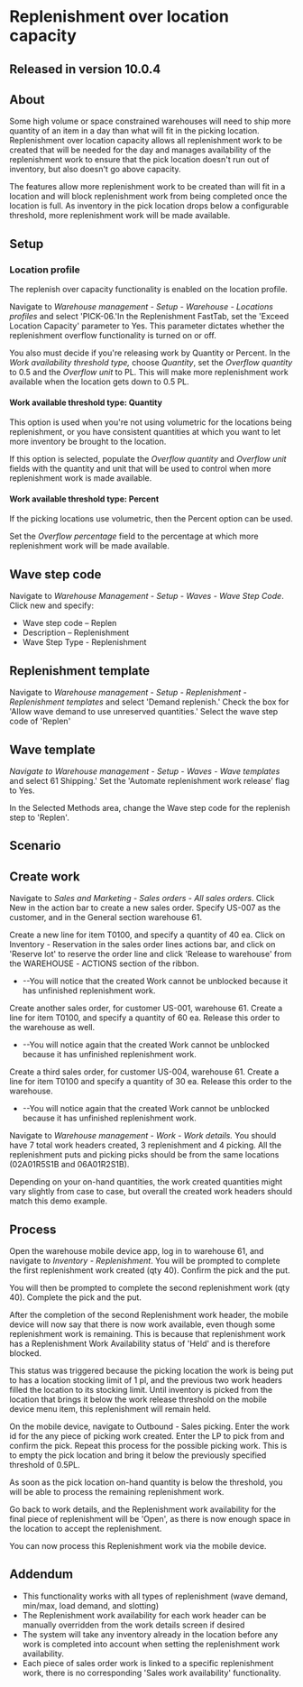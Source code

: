 # Replenishment over location capacity

## Released in version 10.0.4

## About

Some high volume or space constrained warehouses will need to ship more quantity of an item in a day than what will fit in the picking location. Replenishment over location capacity allows all replenishment work to be created that will be needed for the day and manages availability of the replenishment work to ensure that the pick location doesn't run out of inventory, but also doesn't go above capacity.

The features allow more replenishment work to be created than will fit in a location and will block replenishment work from being completed once the location is full. As inventory in the pick location drops below a configurable threshold, more replenishment work will be made available.

## Setup

### Location profile

The replenish over capacity functionality is enabled on the location profile.

Navigate to _Warehouse management_ _-_ _Setup - Warehouse - Locations profiles_ and select &#39;PICK-06.&#39;In the Replenishment FastTab, set the &#39;Exceed Location Capacity&#39; parameter to Yes. This parameter dictates whether the replenishment overflow functionality is turned on or off.

You also must decide if you&#39;re releasing work by Quantity or Percent. In the _Work availability threshold type,_ choose _Quantity_, set the _Overflow quantity_ to 0.5 and the _Overflow unit_ to PL. This will make more replenishment work available when the location gets down to 0.5 PL.

#### Work available threshold type: Quantity

This option is used when you&#39;re not using volumetric for the locations being replenishment, or you have consistent quantities at which you want to let more inventory be brought to the location.

If this option is selected, populate the _Overflow quantity_ and _Overflow unit_ fields with the quantity and unit that will be used to control when more replenishment work is made available.

#### Work available threshold type: Percent

If the picking locations use volumetric, then the Percent option can be used.

Set the _Overflow percentage_ field to the percentage at which more replenishment work will be made available.

## Wave step code

Navigate to _Warehouse Management - Setup - Waves - Wave Step Code_. Click new and specify:

- Wave step code – Replen
- Description – Replenishment
- Wave Step Type - Replenishment

## Replenishment template

Navigate to _Warehouse management - Setup - Replenishment -  Replenishment templates_ and select &#39;Demand replenish.&#39; Check the box for &#39;Allow wave demand to use unreserved quantities.&#39; Select the wave step code of &#39;Replen&#39;

## Wave template

_Navigate to Warehouse management - Setup - Waves - Wave templates_ and select 61 Shipping.&#39; Set the &#39;Automate replenishment work release&#39; flag to Yes.

In the Selected Methods area, change the Wave step code for the replenish step to &#39;Replen&#39;.

## Scenario

## Create work

Navigate to _Sales and Marketing - Sales orders - All sales orders_. Click New in the action bar to create a new sales order. Specify US-007 as the customer, and in the General section warehouse 61.

Create a new line for item T0100, and specify a quantity of 40 ea. Click on Inventory _-_  Reservation in the sales order lines actions bar, and click on &#39;Reserve lot&#39; to reserve the order line and click &#39;Release to warehouse&#39; from the WAREHOUSE _-_ ACTIONS section of the ribbon.

- --You will notice that the created Work cannot be unblocked because it has unfinished replenishment work.

Create another sales order, for customer US-001, warehouse 61. Create a line for item T0100, and specify a quantity of 60 ea. Release this order to the warehouse as well.

- --You will notice again that the created Work cannot be unblocked because it has unfinished replenishment work.

Create a third sales order, for customer US-004, warehouse 61. Create a line for item T0100 and specify a quantity of 30 ea. Release this order to the warehouse.

- --You will notice again that the created Work cannot be unblocked because it has unfinished replenishment work.

Navigate to _Warehouse management - Work - Work details._ You should have 7 total work headers created, 3 replenishment and 4 picking. All the replenishment puts and picking picks should be from the same locations (02A01R5S1B and 06A01R2S1B).

Depending on your on-hand quantities, the work created quantities might vary slightly from case to case, but overall the created work headers should match this demo example.

## Process

Open the warehouse mobile device app, log in to warehouse 61, and navigate to _Inventory - Replenishment_. You will be prompted to complete the first replenishment work created (qty 40). Confirm the pick and the put.

You will then be prompted to complete the second replenishment work (qty 40). Complete the pick and the put.

After the completion of the second Replenishment work header, the mobile device will now say that there is now work available, even though some replenishment work is remaining. This is because that replenishment work has a Replenishment Work Availability status of &#39;Held&#39; and is therefore blocked.

This status was triggered because the picking location the work is being put to has a location stocking limit of 1 pl, and the previous two work headers filled the location to its stocking limit. Until inventory is picked from the location that brings it below the work release threshold on the mobile device menu item, this replenishment will remain held.

On the mobile device, navigate to Outbound _-_ Sales picking. Enter the work id for the any piece of picking work created. Enter the LP to pick from and confirm the pick. Repeat this process for the possible picking work. This is to empty the pick location and bring it below the previously specified threshold of 0.5PL.

As soon as the pick location on-hand quantity is below the threshold, you will be able to process the remaining replenishment work.

Go back to work details, and the Replenishment work availability for the final piece of replenishment will be &#39;Open&#39;, as there is now enough space in the location to accept the replenishment.

You can now process this Replenishment work via the mobile device.

## Addendum

- This functionality works with all types of replenishment (wave demand, min/max, load demand, and slotting)
- The Replenishment work availability for each work header can be manually overridden from the work details screen if desired
- The system will take any inventory already in the location before any work is completed into account when setting the replenishment work availability.
- Each piece of sales order work is linked to a specific replenishment work, there is no corresponding &#39;Sales work availability&#39; functionality.
